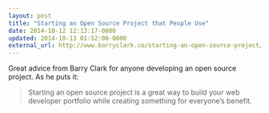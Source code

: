```yaml
---
layout: post
title: "Starting an Open Source Project that People Use"
date: 2014-10-12 12:13:17-0800
updated: 2014-10-13 01:52:00-0800
external_url: http://www.barryclark.co/starting-an-open-source-project/
---
```


Great advice from Barry Clark for anyone developing an open source project. As he puts it:

> Starting an open source project is a great way to build your web developer portfolio while creating something for everyone’s benefit.